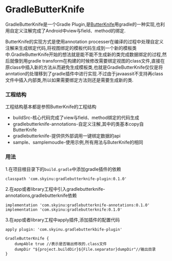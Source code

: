 # GradleButterKnife

GradleButterKnife是一个Gradle Plugin,是[ButterKnife](https://github.com/JakeWharton/butterknife)用gradle的一种实现,也利用自定义注解完成了Android中view与field、method的绑定.

ButterKnife的实现方式是使用annotation processer在编译的过程中处理自定义注解来生成绑定代码,将视图绑定的模板代码生成到一个新的模板类中.GradleButterKnife开始的想法就是能不能不生成新的类完成数据绑定的过程,然后就像到用gradle transform在构建的时候修改需要绑定视图的class文件,直接在原class中插入新的方法从而避免生成模板类,也就是GradleButterKnife仅仅是将anntation的处理移到了gradle插件中进行实现.不过由于javaassit不支持再class文件中插入内部类,所以如果需要绑定方法则还是需要生成新的类.

### 工程结构

工程结构基本都是参照ButterKnife的工程结构

+ buildSrc-核心代码完成了view与field、method绑定的代码生成
+ gradlebutterknife-annotations-自定义注解,其中的类基本copy自ButterKnife
+ gradlebutterknife-提供供外部调用一键绑定数据的api
+ sample、samplemoudle-使用示例,所有用法与ButerKnife的相同

### 用法

1.在项目根目录下的``build.gradle``中添加gradle插件的依赖

```
classpath 'com.skyinu:gradlebutterknife-plugin:0.1.0'
```

2.在app或者library工程中引入gradlebutterknife-annotations,gradlebutterknife依赖

```
implementation 'com.skyinu:gradlebutterknife-annotations:0.1.0'
implementation 'com.skyinu:gradlebutterknife:0.1.0'
```

3.在app或者library工程中apply插件,添加插件的配置代码

```
apply plugin: 'com.skyinu.gradlebutterkbife-plugin'

GradleButterKnife {
    dumpAble true //表示是否输出修改的.class文件
    dumpDir "${project.buildDir}${File.separator}dumpDir"//输出目录
}

```

